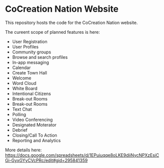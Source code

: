 # CoCreation Nation Website

This repository hosts the code for the CoCreation Nation website.

The cureent scope of planned features is here:
* User Registration
* User Profiles
* Community groups
* Browse and search profiles
* In-app messaging
* Calendar
* Create Town Hall
* Welcome
* Word Cloud
* White Board
* Intentional Citizens
* Break-out Rooms
* Break-out Rooms
* Text Chat
* Polling
* Video Conferencing
* Designated Moterator
* Debrief 
* Closing/Call To Action
* Reporting and Analytics

More details here: https://docs.google.com/spreadsheets/d/1EPuiuqqe8oLKE9diiNycNPXzEsiCGi-GyxGYyCVcPRc/edit#gid=295841359
